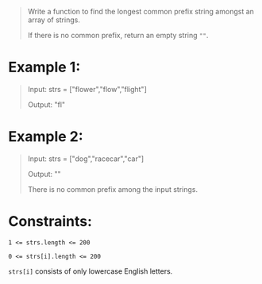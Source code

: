 >Write a function to find the longest common prefix string amongst an array of strings.
>
>If there is no common prefix, return an empty string `""`.

# Example 1:
>Input:  strs = ["flower","flow","flight"]
>
>Output: "fl"


# Example 2:
>Input: strs = ["dog","racecar","car"]
>
>Output: ""
> 
> There is no common prefix among the input strings.

# Constraints:
`1 <= strs.length <= 200`

`0 <= strs[i].length <= 200`

`strs[i]` consists of only lowercase English letters.


